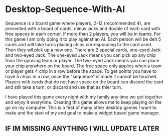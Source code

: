 # Desktop-Sequence-With-AI
Sequence is a board game where players, 2-12 (recommended 4), are presented with a board of cards, minus jacks and double of each card with free spaces in each corner. if more than 2 players, you will be in teams. For this game I am only doing it to play against an AI. Each person will be delt 5 cards and will take turns placing chips corresponding to the card used. Then they wil pick up a new one. There are 2 special cards, one-eyed Jack and two-eyed Jack. The one-eyed Jack means you can pick up any chip from the oposing team or player. The two-eyed Jack means you can place your chip anywhere on the board. The free space only applies when a team or player gets 4 chip in a row before the space. To get points you have to have 5 chips in a row, once the "sequence" is made it cannot be touched. Players with cards that do not have space on the board can discard the card and still take a turn, or discard and use that as thier turn. 

I have played this game every night with my family any time we get together and enjoy it everytime. Creating this game allows me to keep playing on the go on my computer. This is a first of many other desktop games I want to make and the start of my end goal to make a widget based game manager.

## IF IM MISSING ANYTHING I WILL UPDATE LATER ##
